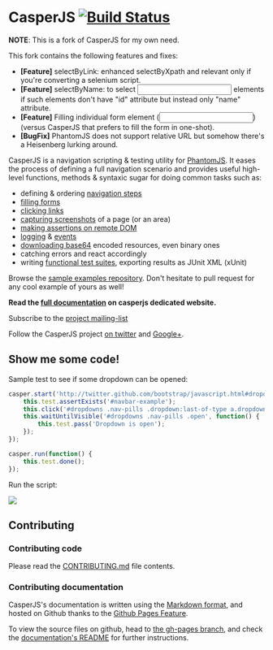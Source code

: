 # CasperJS [![Build Status](https://secure.travis-ci.org/n1k0/casperjs.png)](http://travis-ci.org/n1k0/casperjs)

__NOTE__: This is a fork of CasperJS for my own need.

This fork contains the following features and fixes:

- __[Feature]__ selectByLink: enhanced selectByXpath and relevant only if you're converting a selenium script.
- __[Feature]__ selectByName: to select <input> elements if such elements don't have "id" attribute but instead only "name" attribute.
- __[Feature]__ Filling individual form element (<input>) (versus CasperJS that prefers to fill the form in one-shot).
- __[BugFix]__ PhantomJS does not support relative URL but somehow there's a Heisenberg lurking around.

CasperJS is a navigation scripting & testing utility for [PhantomJS](http://www.phantomjs.org/).
It eases the process of defining a full navigation scenario and provides useful
high-level functions, methods & syntaxic sugar for doing common tasks such as:

- defining & ordering [navigation steps](http://casperjs.org/quickstart.html)
- [filling forms](http://casperjs.org/api.html#casper.fill)
- [clicking links](http://casperjs.org/api.html#casper.click)
- [capturing screenshots](http://casperjs.org/api.html#casper.captureSelector) of a page (or an area)
- [making assertions on remote DOM](http://casperjs.org/api.html#tester)
- [logging](http://casperjs.org/logging.html) & [events](http://casperjs.org/events-filters.html)
- [downloading base64](http://casperjs.org/api.html#casper.download) encoded resources, even binary ones
- catching errors and react accordingly
- writing [functional test suites](http://casperjs.org/testing.html), exporting results as JUnit XML (xUnit)

Browse the [sample examples repository](https://github.com/n1k0/casperjs/tree/master/samples).
Don't hesitate to pull request for any cool example of yours as well!

**Read the [full documentation](http://casperjs.org/) on casperjs dedicated website.**

Subscribe to the [project mailing-list](https://groups.google.com/forum/#!forum/casperjs)

Follow the CasperJS project [on twitter](https://twitter.com/casperjs_org) and [Google+](https://plus.google.com/b/106641872690063476159/).

## Show me some code!

Sample test to see if some dropdown can be opened:

```javascript
casper.start('http://twitter.github.com/bootstrap/javascript.html#dropdowns', function() {
    this.test.assertExists('#navbar-example');
    this.click('#dropdowns .nav-pills .dropdown:last-of-type a.dropdown-toggle');
    this.waitUntilVisible('#dropdowns .nav-pills .open', function() {
        this.test.pass('Dropdown is open');
    });
});

casper.run(function() {
    this.test.done();
});
```

Run the script:

![](http://cl.ly/image/112m0F2n162i/Capture%20d%E2%80%99%C3%A9cran%202012-10-19%20%C3%A0%2016.37.15.png)

## Contributing

### Contributing code

Please read the [CONTRIBUTING.md](https://github.com/n1k0/casperjs/blob/master/CONTRIBUTING.md) file contents.

### Contributing documentation

CasperJS's documentation is written using the [Markdown format](http://daringfireball.net/projects/markdown/), and hosted on Github thanks to the [Github Pages Feature](http://pages.github.com/).

To view the source files on github, head to [the gh-pages branch](https://github.com/n1k0/casperjs/tree/gh-pages), and check the [documentation's README](https://github.com/n1k0/casperjs/tree/gh-pages#readme) for further instructions.
